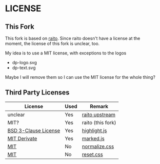 LICENSE
=======

## This Fork

This fork is based on [raito](https://github.com/arnaudsm/raito).
Since raito doesn't have a license at the moment, the license of this
fork is unclear, too.

My idea is to use a MIT license, with exceptions to the logos

- dp-logo.svg
- dp-text.svg

Maybe I will remove them so I can use the MIT license for the whole thing?

## Third Party Licenses

License                                                                              | Used | Remark
-------------------------------------------------------------------------------------|------|---------------
unclear                                                                              | Yes  | [raito upstream](https://github.com/arnaudsm/raito)
MIT?                                                                                 | Yes  | raito (this fork)
[BSD 3-Clause License](https://github.com/highlightjs/highlight.js/blob/main/LICENSE)| Yes  | [highlight.js](https://github.com/highlightjs/highlight.js)
[MIT Derivate](https://github.com/markedjs/marked/blob/master/LICENSE.md)            | Yes  | [marked.js](https://github.com/markedjs/marked)
[MIT](https://github.com/necolas/normalize.css/blob/master/LICENSE.md)               | No   | [normalize.css](https://necolas.github.io/normalize.css/)
[MIT](https://github.com/hankchizljaw/modern-css-reset/blob/master/LICENSE)          | No   | [reset.css](https://github.com/hankchizljaw/modern-css-reset)
